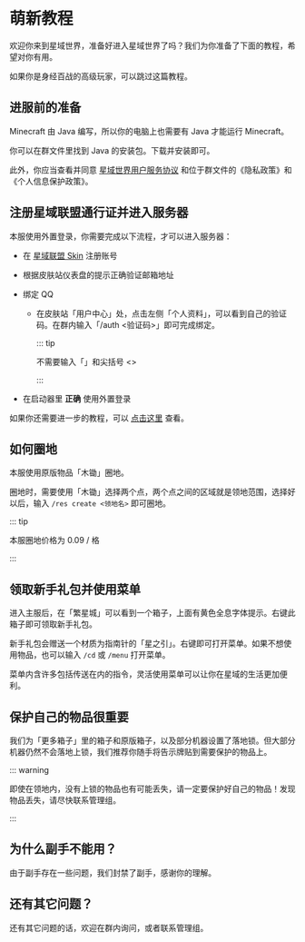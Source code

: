 # 萌新教程

欢迎你来到星域世界，准备好进入星域世界了吗？我们为你准备了下面的教程，希望对你有用。

如果你是身经百战的高级玩家，可以跳过这篇教程。

## 进服前的准备

Minecraft 由 Java 编写，所以你的电脑上也需要有 Java 才能运行 Minecraft。

你可以在群文件里找到 Java 的安装包。下载并安装即可。

此外，你应当查看并同意 [星域世界用户服务协议](http://dwz.win/7U9) 和位于群文件的《隐私政策》和《个人信息保护政策》。

## 注册星域联盟通行证并进入服务器

本服使用外置登录，你需要完成以下流程，才可以进入服务器：

- 在 [星域联盟 Skin](https://skin.mcstaralliance.com) 注册账号

- 根据皮肤站仪表盘的提示正确验证邮箱地址

- 绑定 QQ

  - 在皮肤站「用户中心」处，点击左侧「个人资料」，可以看到自己的验证码。在群内输入「/auth <验证码>」即可完成绑定。

    ::: tip

    不需要输入「」和尖括号 <>

    :::

- 在启动器里 **正确** 使用外置登录

如果你还需要进一步的教程，可以 [点击这里](https://docs.qq.com/doc/DYUVyb2lPRmhVV3ZN) 查看。

## 如何圈地

本服使用原版物品「木锄」圈地。

圈地时，需要使用「木锄」选择两个点，两个点之间的区域就是领地范围，选择好以后，输入 `/res create <领地名>` 即可圈地。

::: tip

本服圈地价格为 0.09 / 格

:::

## 领取新手礼包并使用菜单

进入主服后，在「繁星城」可以看到一个箱子，上面有黄色全息字体提示。右键此箱子即可领取新手礼包。

新手礼包会赠送一个材质为指南针的「星之引」。右键即可打开菜单。如果不想使用物品，也可以输入 `/cd` 或 `/menu` 打开菜单。

菜单内含许多包括传送在内的指令，灵活使用菜单可以让你在星域的生活更加便利。

## 保护自己的物品很重要

我们为「更多箱子」里的箱子和原版箱子，以及部分机器设置了落地锁。但大部分机器仍然不会落地上锁，我们推荐你随手将告示牌贴到需要保护的物品上。

::: warning

即使在领地内，没有上锁的物品也有可能丢失，请一定要保护好自己的物品！发现物品丢失，请尽快联系管理组。

:::

## 为什么副手不能用？

由于副手存在一些问题，我们封禁了副手，感谢你的理解。

## 还有其它问题？

还有其它问题的话，欢迎在群内询问，或者联系管理组。
